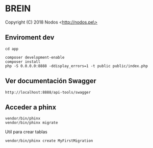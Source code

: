 BREIN
===========
Copyright (C) 2018 Nodos \<http://nodos.pe\>


## Enviroment dev

	cd app

	composer development-enable
	composer install
	php -S 0.0.0.0:8888 -ddisplay_errors=1 -t public public/index.php

## Ver documentación Swagger

	http://localhost:8888/api-tools/swagger


## Acceder a phinx

	vendor/bin/phinx
	vendor/bin/phinx migrate

Util para crear tablas

	vendor/bin/phinx create MyFirstMigration
